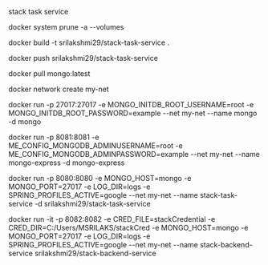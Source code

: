 stack task service

docker system prune -a --volumes

docker build -t srilakshmi29/stack-task-service .

docker push srilakshmi29/stack-task-service

docker pull mongo:latest

docker network create my-net

docker run -p 27017:27017 -e MONGO_INITDB_ROOT_USERNAME=root -e MONGO_INITDB_ROOT_PASSWORD=example  --net my-net --name mongo -d mongo

docker run -p 8081:8081 -e ME_CONFIG_MONGODB_ADMINUSERNAME=root -e ME_CONFIG_MONGODB_ADMINPASSWORD=example  --net my-net --name mongo-express -d mongo-express

docker run -p 8080:8080 -e MONGO_HOST=mongo -e MONGO_PORT=27017 -e LOG_DIR=logs -e SPRING_PROFILES_ACTIVE=google --net my-net --name stack-task-service -d srilakshmi29/stack-task-service

docker run -it -p 8082:8082 -e CRED_FILE=stackCredential -e CRED_DIR=C:/Users/MSRILAKS/stackCred -e MONGO_HOST=mongo -e MONGO_PORT=27017 -e LOG_DIR=logs -e SPRING_PROFILES_ACTIVE=google --net my-net --name stack-backend-service  srilakshmi29/stack-backend-service
